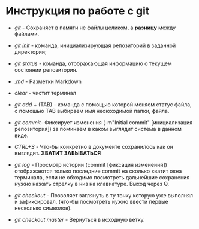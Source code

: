 # Инструкция по работе с git
* *git* - Сохраняет в памяти не файлы целиком, а **разницу** между файлами.
* *git init* - команда, инициализирующая репозиторий в заданной директории;

* *git status* - команда, отображающая информацию о текущем состоянии репозитория.

* *.md* - Разметки Markdown

* *clear* - чистит терминал

* *git add* + (TAB) - команда с помощью которой меняем статус файла, с помошью TAB выбираем имя неоюходимой папки, файла.

* *git commit*- Фиксирует изменения (-m"Initial commit" [инициализация репозитория]) за поминаем в каком выглядит система в данном виде.

* *CTRL+S* - Что-бы конкретно в документе сохранилось как он
выглядит. **ХВАТИТ ЗАБЫВАТЬСЯ**

* *git log* - Просмотр истории (commit [фиксация изменений]) отображаются только последние commit на сколько хватит окна терминала, если не обходимо посмотреть дальнейшие сохранения нужно нажать стрелку в низ на клавиатуре. Выход через Q.

* *git checkout* - Позволяет заглянуть в ту точку которую уже выполнял и зафиксировал, (что-бы посмотреть нужно ввести первые несколько символов).

* *git checkout master* - Вернуться в исходную ветку.